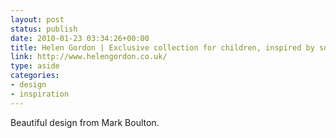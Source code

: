```yaml
---
layout: post
status: publish
date: 2010-01-23 03:34:26+00:00
title: Helen Gordon | Exclusive collection for children, inspired by some of our best loved fairy tales.
link: http://www.helengordon.co.uk/
type: aside
categories:
- design
- inspiration
---
```


Beautiful design from Mark Boulton.
